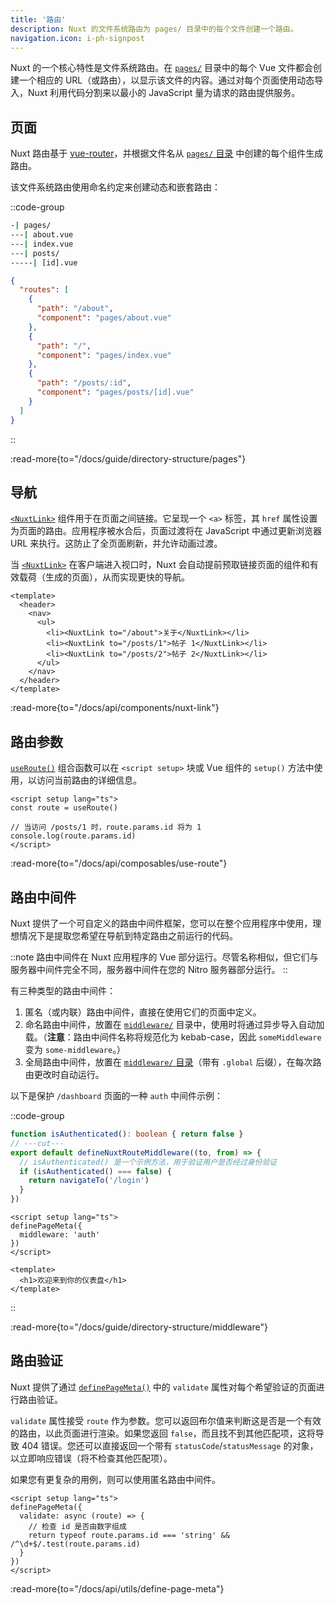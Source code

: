 ```yaml
---
title: '路由'
description: Nuxt 的文件系统路由为 pages/ 目录中的每个文件创建一个路由。
navigation.icon: i-ph-signpost
---
```


Nuxt 的一个核心特性是文件系统路由。在 [`pages/`](/docs/guide/directory-structure/pages) 目录中的每个 Vue 文件都会创建一个相应的 URL（或路由），以显示该文件的内容。通过对每个页面使用动态导入，Nuxt 利用代码分割来以最小的 JavaScript 量为请求的路由提供服务。

## 页面

Nuxt 路由基于 [vue-router](https://router.vuejs.org)，并根据文件名从 [`pages/` 目录](/docs/guide/directory-structure/pages) 中创建的每个组件生成路由。

该文件系统路由使用命名约定来创建动态和嵌套路由：

::code-group

```bash [目录结构]
-| pages/
---| about.vue
---| index.vue
---| posts/
-----| [id].vue
```

```json [生成的路由文件]
{
  "routes": [
    {
      "path": "/about",
      "component": "pages/about.vue"
    },
    {
      "path": "/",
      "component": "pages/index.vue"
    },
    {
      "path": "/posts/:id",
      "component": "pages/posts/[id].vue"
    }
  ]
}
```

::

:read-more{to="/docs/guide/directory-structure/pages"}

## 导航

[`<NuxtLink>`](/docs/api/components/nuxt-link) 组件用于在页面之间链接。它呈现一个 `<a>` 标签，其 `href` 属性设置为页面的路由。应用程序被水合后，页面过渡将在 JavaScript 中通过更新浏览器 URL 来执行。这防止了全页面刷新，并允许动画过渡。

当 [`<NuxtLink>`](/docs/api/components/nuxt-link) 在客户端进入视口时，Nuxt 会自动提前预取链接页面的组件和有效载荷（生成的页面），从而实现更快的导航。

```vue [pages/app.vue]
<template>
  <header>
    <nav>
      <ul>
        <li><NuxtLink to="/about">关于</NuxtLink></li>
        <li><NuxtLink to="/posts/1">帖子 1</NuxtLink></li>
        <li><NuxtLink to="/posts/2">帖子 2</NuxtLink></li>
      </ul>
    </nav>
  </header>
</template>
```

:read-more{to="/docs/api/components/nuxt-link"}

## 路由参数

[`useRoute()`](/docs/api/composables/use-route) 组合函数可以在 `<script setup>` 块或 Vue 组件的 `setup()` 方法中使用，以访问当前路由的详细信息。

```vue twoslash [pages/posts/[id\\].vue]
<script setup lang="ts">
const route = useRoute()

// 当访问 /posts/1 时，route.params.id 将为 1
console.log(route.params.id)
</script>
```

:read-more{to="/docs/api/composables/use-route"}

## 路由中间件

Nuxt 提供了一个可自定义的路由中间件框架，您可以在整个应用程序中使用，理想情况下是提取您希望在导航到特定路由之前运行的代码。

::note
路由中间件在 Nuxt 应用程序的 Vue 部分运行。尽管名称相似，但它们与服务器中间件完全不同，服务器中间件在您的 Nitro 服务器部分运行。
::

有三种类型的路由中间件：

1. 匿名（或内联）路由中间件，直接在使用它们的页面中定义。
2. 命名路由中间件，放置在 [`middleware/`](/docs/guide/directory-structure/middleware) 目录中，使用时将通过异步导入自动加载。（**注意**：路由中间件名称将规范化为 kebab-case，因此 `someMiddleware` 变为 `some-middleware`。）
3. 全局路由中间件，放置在 [`middleware/` 目录](/docs/guide/directory-structure/middleware)（带有 `.global` 后缀），在每次路由更改时自动运行。

以下是保护 `/dashboard` 页面的一种 `auth` 中间件示例：

::code-group

```ts twoslash [middleware/auth.ts]
function isAuthenticated(): boolean { return false }
// ---cut---
export default defineNuxtRouteMiddleware((to, from) => {
  // isAuthenticated() 是一个示例方法，用于验证用户是否经过身份验证
  if (isAuthenticated() === false) {
    return navigateTo('/login')
  }
})
```

```vue twoslash [pages/dashboard.vue]
<script setup lang="ts">
definePageMeta({
  middleware: 'auth'
})
</script>

<template>
  <h1>欢迎来到你的仪表盘</h1>
</template>
```

::

:read-more{to="/docs/guide/directory-structure/middleware"}

## 路由验证

Nuxt 提供了通过 [`definePageMeta()`](/docs/api/utils/define-page-meta) 中的 `validate` 属性对每个希望验证的页面进行路由验证。

`validate` 属性接受 `route` 作为参数。您可以返回布尔值来判断这是否是一个有效的路由，以此页面进行渲染。如果您返回 `false`，而且找不到其他匹配项，这将导致 404 错误。您还可以直接返回一个带有 `statusCode`/`statusMessage` 的对象，以立即响应错误（将不检查其他匹配项）。

如果您有更复杂的用例，则可以使用匿名路由中间件。

```vue twoslash [pages/posts/[id\\].vue]
<script setup lang="ts">
definePageMeta({
  validate: async (route) => {
    // 检查 id 是否由数字组成
    return typeof route.params.id === 'string' && /^\d+$/.test(route.params.id)
  }
})
</script>
```

:read-more{to="/docs/api/utils/define-page-meta"}
